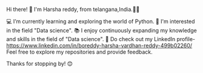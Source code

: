 Hi there! 👋
I'm Harsha reddy, from telangana,India.👨‍💻

💻 I’m currently learning and exploring the world of Python.
🔭 I'm interested in the field "Data science".
📚 I enjoy continuously expanding my knowledge and skills in the field of "Data science".
💼 Do check out my LinkedIn profile- https://www.linkedin.com/in/boreddy-harsha-vardhan-reddy-499b02260/
Feel free to explore my repositories and provide feedback.

Thanks for stopping by! 😊
